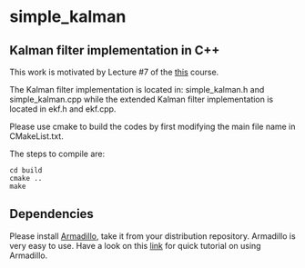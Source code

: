 # simple_kalman

## Kalman filter implementation in C++ 

This work is motivated by Lecture #7 of the [this](http://www.idsc.ethz.ch/education/lectures/recursive-estimation.html) course.

The Kalman filter implementation is located in: simple_kalman.h and simple_kalman.cpp while the extended Kalman filter implementation is located in ekf.h and ekf.cpp.

Please use cmake to build the codes by first modifying the main file name in CMakeList.txt.

The steps to compile are:

```
cd build
cmake ..
make
```

## Dependencies

Please install [Armadillo](http://arma.sourceforge.net), take it from your distribution repository. Armadillo is very easy to use. Have a look on this [link](http://arma.sourceforge.net/docs.html) for quick tutorial on using Armadillo.


